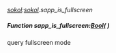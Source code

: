 _[sokol](../../modules/sokol/sokol-module.md):[sokol](../../modules/sokol/sokol-module.md).sapp\_is\_fullscreen_
##### Function sapp\_is\_fullscreen:[Bool](../../modules/wonkey/wonkey-types-bool.md)(  )
query fullscreen mode
